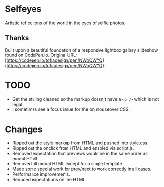 # Selfeyes

Artistic reflections of the world in the eyes of selfie photos.

## Thanks

Built upon a beautiful foundation of a responsive lightbox gallery
slideshow found on CodePen.io. Original URL:
[https://codepen.io/tofjadesign/pen/NWoQWYQ](https://codepen.io/tofjadesign/pen/NWoQWYQ).

# TODO

* Get the styling cleaned so the markup doesn't have a `<p />` which is not legal.
* I sometimes see a focus issue for the on mouseover CSS.

# Changes

* Ripped out the style markup from HTML and pushed into style.css.
* Ripped out the onclick from HTML and enabled via script.js.
* Removed expectation that previews would be in the same order as modal HTML.
* Removed all modal HTML except for a single template.
* Made some special work for prev/next to work correctly in all cases.
* Performance improvements.
* Reduced expectations on the HTML.


